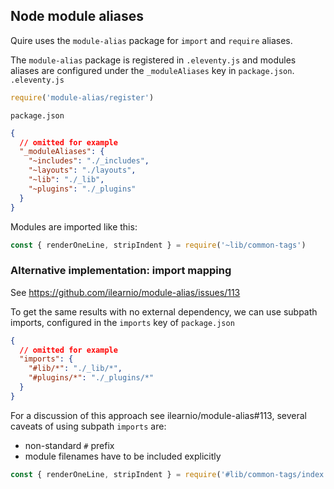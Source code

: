 ## Node module aliases

Quire uses the `module-alias` package for `import` and `require` aliases. 

The `module-alias` package is registered in `.eleventy.js` and modules aliases are configured under the `_moduleAliases` key in `package.json`.
`.eleventy.js`
``` javascript
require('module-alias/register')
```

`package.json`
``` json
{
  // omitted for example
  "_moduleAliases": {
    "~includes": "./_includes",
    "~layouts": "./layouts",
    "~lib": "./_lib",
    "~plugins": "./_plugins"
  }
}
```

Modules are imported like this:

``` javascript
const { renderOneLine, stripIndent } = require('~lib/common-tags')
```

### Alternative implementation: import mapping

See https://github.com/ilearnio/module-alias/issues/113

To get the same results with no external dependency, we can use subpath imports, configured in the `imports` key of `package.json`

``` json
{
  // omitted for example
  "imports": {
    "#lib/*": "./_lib/*",
    "#plugins/*": "./_plugins/*"
  }
}
```

For a discussion of this approach see ilearnio/module-alias#113, several caveats of using subpath `imports` are:
- non-standard `#` prefix
- module filenames have to be included explicitly

``` javascript
const { renderOneLine, stripIndent } = require('#lib/common-tags/index.js')
```
